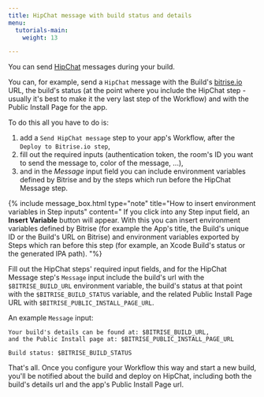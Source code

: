 ```yaml
---
title: HipChat message with build status and details
menu:
  tutorials-main:
    weight: 13

---
```

You can send [HipChat](https://www.hipchat.com/) messages during your build.

You can, for example, send a `HipChat` message with the Build's [bitrise.io](https://www.bitrise.io) URL,
the build's status (at the point where you include the HipChat step - usually it's best to
make it the very last step of the Workflow) and with the Public Install Page for the app.

To do this all you have to do is:

1. add a `Send HipChat message` step to your app's Workflow, after the `Deploy to Bitrise.io step`,
2. fill out the required inputs (authentication token, the room's ID you want to send the message to,
   color of the message, ...),
3. and in the _Message_ input field you can include environment variables
   defined by Bitrise and by the steps which run before the HipChat Message step.

{% include message_box.html type="note" title="How to insert environment variables in Step inputs" content=" If you click into any Step input field, an **Insert Variable** button will appear. With this you can insert environment variables defined by Bitrise (for example the App's title, the Build's unique ID or the Build's URL on Bitrise) and environment variables exported by Steps which ran before this step (for example, an Xcode Build's status or the generated IPA path). "%}

Fill out the HipChat steps' required input fields, and for the HipChat Message
step's `Message` input include the build's url with the `$BITRISE_BUILD_URL` environment variable,
the build's status at that point with the `$BITRISE_BUILD_STATUS` variable,
and the related Public Install Page URL with `$BITRISE_PUBLIC_INSTALL_PAGE_URL`.

An example `Message` input:

    Your build's details can be found at: $BITRISE_BUILD_URL,
    and the Public Install page at: $BITRISE_PUBLIC_INSTALL_PAGE_URL
    
    Build status: $BITRISE_BUILD_STATUS

That's all. Once you configure your Workflow this way and start a new build,
you'll be notified about the build and deploy on HipChat,
including both the build's details url and the app's Public Install Page url.